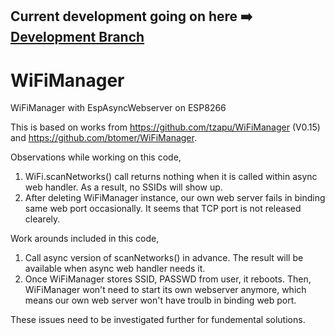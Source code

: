 ## Current development going on here :arrow_right: [Development Branch](https://github.com/tzapu/WiFiManager/tree/development)

# WiFiManager

WiFiManager with EspAsyncWebserver on ESP8266

This is based on works from https://github.com/tzapu/WiFiManager (V0.15) and https://github.com/btomer/WiFiManager.

Observations while working on this code,

1. WiFi.scanNetworks() call returns nothing when it is called within async web handler. As a result, no SSIDs will show up.
2. After deleting WiFiManager instance, our own web server fails in binding same web port occasionally. It seems that TCP port is not released clearely. 

Work arounds included in this code,

1. Call async version of scanNetworks() in advance. The result will be available when async web handler needs it.
2. Once WiFiManager stores SSID, PASSWD from user, it reboots. Then, WiFiManager won't need to start its own webserver anymore, which means our own web server won't have troulb in binding web port.

These issues need to be investigated further for fundemental solutions.